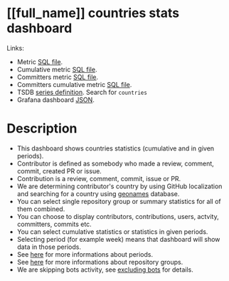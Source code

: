 <h1 id="dashboard-header">[[full_name]] countries stats dashboard</h1>
<p>Links:</p>
<ul>
<li>Metric <a href="https://github.com/cncf/devstats/blob/master/metrics/shared/countries.sql" target="_blank">SQL file</a>.</li>
<li>Cumulative metric <a href="https://github.com/cncf/devstats/blob/master/metrics/shared/countries_cum.sql" target="_blank">SQL file</a>.</li>
<li>Committers metric <a href="https://github.com/cncf/devstats/blob/master/metrics/shared/committers_countries.sql" target="_blank">SQL file</a>.</li>
<li>Committers cumulative metric <a href="https://github.com/cncf/devstats/blob/master/metrics/shared/committers_countries_cum.sql" target="_blank">SQL file</a>.</li>
<li>TSDB <a href="https://github.com/cncf/devstats/blob/master/metrics/shared/metrics.yaml" target="_blank">series definition</a>. Search for <code>countries</code></li>
<li>Grafana dashboard <a href="https://github.com/cncf/devstats/blob/master/grafana/dashboards/[[lower_name]]/countries-stats.json" target="_blank">JSON</a>.</li>
</ul>
<h1 id="description">Description</h1>
<ul>
<li>This dashboard shows countries statistics (cumulative and in given periods).</li>
<li>Contributor is defined as somebody who made a review, comment, commit, created PR or issue.</li>
<li>Contribution is a review, comment, commit, issue or PR.</li>
<li>We are determining contributor's country by using GitHub localization and searching for a country using <a href="http://www.geonames.org" target="_blank">geonames</a> database.</li>
<li>You can select single repository group or summary statistics for all of them combined.</li>
<li>You can choose to display contributors, contributions, users, actvity, committers, commits etc.</li>
<li>You can select cumulative statistics or statistics in given periods.</li>
<li>Selecting period (for example week) means that dashboard will show data in those periods.</li>
<li>See <a href="https://github.com/cncf/devstats/blob/master/docs/periods.md" target="_blank">here</a> for more informations about periods.</li>
<li>See <a href="https://github.com/cncf/devstats/blob/master/docs/repository_groups.md" target="_blank">here</a> for more informations about repository groups.</li>
<li>We are skipping bots activity, see <a href="https://github.com/cncf/devstats/blob/master/docs/excluding_bots.md" target="_blank">excluding bots</a> for details.</li>
</ul>
